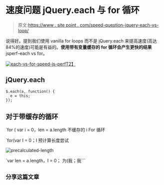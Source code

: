 # 速度问题 jQuery.each 与 for 循环

> 原文:[https://www . site point . com/speed-question-jquery-each-vs-loop/](https://www.sitepoint.com/speed-question-jquery-each-vs-loop/)

说得好。提到我们使用 vanilla for loops 而不是 jQuery.each 来提高速度(高达 84%的速度)可能是有益的。**使用带有变量缓存的 for 循环会产生更快的结果**jsperf–each vs for。

[![each-vs-for-speed-js-perf](../Images/a6902598a578071ae89442e49fa6074b.png)T2】](http://jsperf.com/jquery-each-vs-for-loop/73)

## jQuery.each

```
$.each(a, function() {
  e = this;
});
```

## 对于带缓存的循环

 `for ( var i = 0，len = a.length 不缓存的 i For 循环

 `for(var I = 0；I 预计算长度尝试

![precalculated-length](../Images/a17648ca0c2fc823a51d83a3d0db11c2.png)

 `var len = a.length，I = 0；
为(我；我``` 

## ```分享这篇文章```